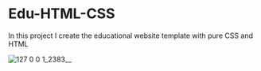 # Edu-HTML-CSS
In this project I create the educational website template with pure CSS and HTML


![127 0 0 1_2383__](https://github.com/M0hammadM0stafavi/Edu-HTML-CSS/assets/28345076/6d86b15a-e1dc-4c12-8d54-73831581c6ff)
